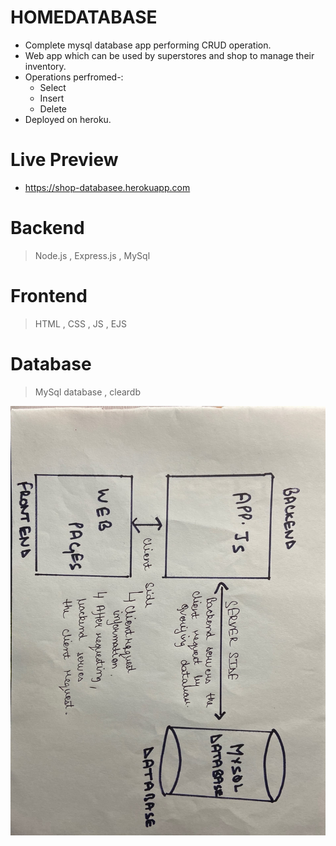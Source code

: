 # HOMEDATABASE
- Complete mysql database app performing CRUD operation.
- Web app which can be used by superstores and shop to manage their inventory.
- Operations perfromed-:
  -  Select
  -  Insert
  -  Delete
- Deployed on heroku.

 # Live Preview
- https://shop-databasee.herokuapp.com

# Backend
> Node.js , Express.js , MySql

# Frontend
> HTML , CSS , JS , EJS

# Database
> MySql database , cleardb


![DIAGRAM](IMG-4794.JPG)
